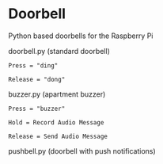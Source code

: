 # Doorbell

Python based doorbells for the Raspberry Pi

doorbell.py (standard doorbell)

    Press = "ding"

    Release = "dong"


buzzer.py (apartment buzzer)

    Press = "buzzer"

    Hold = Record Audio Message

    Release = Send Audio Message


pushbell.py (doorbell with push notifications)
